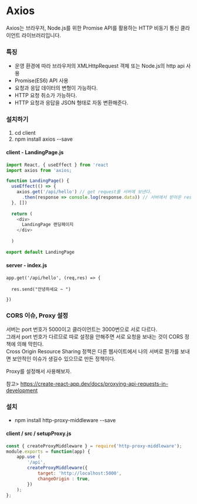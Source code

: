 # Axios

Axios는 브라우저, Node.js를 위한 Promise API를 활용하는 HTTP 비동기 통신 클라이언트 라이브러리입니다.

### 특징 
* 운영 환경에 따라 브라우저의 XMLHttpRequest 객체 또는 Node.js의 http api 사용
* Promise(ES6) API 사용
* 요청과 응답 데이터의 변형이 가능하다.
* HTTP 요청 취소가 가능하다.
* HTTP 요청과 응답을 JSON 형태로 자동 변환해준다.

### 설치하기
1. cd client
2. npm install axios --save


#### client - LandingPage.js
```js
import React, { useEffect } from 'react
import axios from 'axios;

function LandingPage() {
  useEffect(() => {
    axios.get('/api/hello') // get request를 서버에 보낸다.
      .then(response => console.log(response.data)) // 서버에서 받아온 response를 console에 출력한다.
  }, [])
  
  return (
    <div>
      LandingPage 랜딩페이지
    </div>
    
  )
 
export default LandingPage
```


#### server - index.js
```
app.get('/api/hello', (req,res) => {

  res.send("안녕하세요 ~ ")
  
})
```


### CORS 이슈, Proxy 설정

서버는 port 번호가 5000이고 클라이언트는 3000번으로 서로 다르다. <br>
그래서 port 번호가 다르므로 따로 설정을 안해주면 서로 요청을 보내는 것이 CORS 정책에 의해 막힌다.<br>
Cross Origin Resource Sharing 정책은 다른 웹사이트에서 나의 서버로 뭔가를 보내면 보안적인 이슈가 생길수 있으므로 만든 정책이다.<br>

Proxy를 설정해서 사용해보자.<br>

참고> https://create-react-app.dev/docs/proxying-api-requests-in-development

### 설치 
* npm install http-proxy-middleware --save


#### client / src / setupProxy.js
```js
const { createProxyMiddleware } = require('http-proxy-middleware');
module.exports = function(app) {
    app.use (
        '/api',
        createProxyMiddleware({
            target: 'http://localhost:5000',
            changeOrigin : true,
        })
    );
};
```

